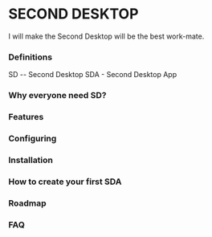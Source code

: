 # SECOND DESKTOP
I will make the Second Desktop will be the best work-mate.
### Definitions
SD -- Second Desktop
SDA - Second Desktop App

### Why everyone need SD?

### Features

### Configuring

### Installation

### How to create your first SDA

### Roadmap

### FAQ

